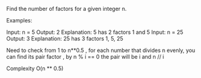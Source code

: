 Find the number of factors for a given integer n.

 Examples:

Input: n = 5
Output: 2
Explanation: 5 has 2 factors 1 and 5
Input: n = 25
Output: 3
Explanation: 25 has 3 factors 1, 5, 25


Need to check from 1 to n**0.5 , for each number that divides n evenly, you can find its pair factor , 
by n % i == 0 the pair will be i and n // i

Complexity O(n ** 0.5)